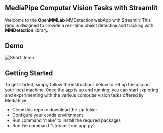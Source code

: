 ## MediaPipe Computer Vision Tasks with Streamlit

Welcome to the <a href="https://github.com/open-mmlab" style="text-decoration: none;">**OpenMMLab**</a> MMDetection webApp with Streamlit! 
This repo is designed to provide a real-time object detection and tracking with 
<a href="https://github.com/open-mmlab/mmdetection" style="text-decoration: none;">**MMDetection**</a> library.

## Demo

![Short Demo](https://github.com/Amirrezagh1991/open-mmlab-mmdetection-streamlit/blob/main/demo/mmdetection.GIF?raw=true)

## Getting Started

To get started, simply follow the instructions below to set up the app on your local machine. Once the app is up and
running, you can start exploring and experimenting with the various computer vision tasks offered by MediaPipe.

- Clone this repo or download the zip folder
- Configure your conda environment
- Run command 'make' to install the required packages
- Run the command "streamlit run app.py"
